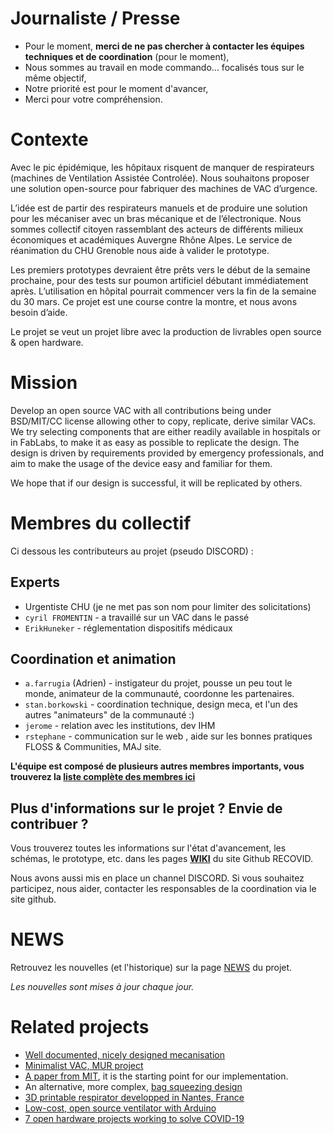 # Journaliste / Presse

* Pour le moment, **merci de ne pas chercher à contacter les équipes techniques et de coordination** (pour le moment),
* Nous sommes au travail en mode commando... focalisés tous sur le même objectif, 
* Notre priorité est pour le moment d'avancer, 
* Merci pour votre compréhension.

# Contexte

Avec le pic épidémique, les hôpitaux risquent de manquer de respirateurs (machines de Ventilation Assistée Controlée). Nous souhaitons proposer une solution open-source pour fabriquer des machines de VAC d’urgence.

L’idée est de partir des respirateurs manuels et de produire une solution pour les mécaniser avec un bras mécanique et de l’électronique. Nous sommes collectif citoyen rassemblant des acteurs de différents milieux économiques et académiques Auvergne Rhône Alpes. Le service de réanimation du CHU Grenoble nous aide à valider le prototype.

Les premiers prototypes devraient être prêts vers le début de la semaine prochaine, pour des tests sur poumon artificiel débutant immédiatement après. L’utilisation en hôpital pourrait commencer vers la fin de la semaine du 30 mars.
Ce projet est une course contre la montre, et nous avons besoin d’aide.

Le projet se veut un projet libre avec la production de livrables open source & open hardware.

# Mission

Develop an open source VAC with all contributions being under BSD/MIT/CC license allowing other to copy, replicate, derive similar VACs. We try selecting components that are either readily available in hospitals or in FabLabs, to make it as easy as possible to replicate the design. The design is driven by requirements provided by emergency professionals, and aim to make the usage of the device easy and familiar for them.

We hope that if our design is successful, it will be replicated by others.

# Membres du collectif
Ci dessous les contributeurs au projet (pseudo DISCORD) :

## Experts

* Urgentiste CHU (je ne met pas son nom pour limiter des solicitations)
* ``cyril FROMENTIN`` - a travaillé sur un VAC dans le passé
* ``ErikHuneker`` - réglementation dispositifs médicaux

## Coordination et animation

* ``a.farrugia`` (Adrien) - instigateur du projet, pousse un peu tout le monde, animateur de la communauté, coordonne les partenaires.
* ``stan.borkowski`` - coordination technique, design meca, et l'un des autres "animateurs" de la communauté :)
* ``jerome`` - relation avec les institutions, dev IHM
* ``rstephane`` - communication sur le web , aide sur les bonnes pratiques FLOSS & Communities, MAJ site.

**L'équipe est composé de plusieurs autres membres importants, vous trouverez la [liste complète des membres ici](https://github.com/Recovid/Documentation/wiki/08-Les-membres-du-collectif)** 

## Plus d'informations sur le projet ? Envie de contribuer ? 
Vous trouverez toutes les informations sur l'état d'avancement, les schémas, le prototype, etc. dans les pages **[WIKI](https://github.com/Recovid/Documentation/wiki)** du site Github RECOVID. 

Nous avons aussi mis en place un channel DISCORD. 
Si vous souhaitez participez, nous aider, contacter les responsables de la coordination via le site github. 

# NEWS

Retrouvez les nouvelles (et l'historique) sur la page [NEWS](https://github.com/Recovid/Documentation/wiki/00-News) du projet.

_Les nouvelles sont mises à jour chaque jour._

# Related projects

* [Well documented, nicely designed mecanisation](https://e-vent.mit.edu)
* [Minimalist VAC, MUR project](https://www.mur-project.org)
* [A paper from MIT](https://web.mit.edu/2.75/projects/DMD_2010_Al_Husseini.pdf), it is the starting point for our implementation.
* An alternative, more complex, [bag squeezing design](https://techcrunch.com/2020/03/19/open-source-project-spins-up-3d-printed-ventilator-validation-prototype-in-just-one-week/)
* [3D printable respirator developped in Nantes, France](https://github.com/covid-response-projects)
* [Low-cost, open source ventilator with Arduino](https://blog.arduino.cc/2020/03/17/designing-a-low-cost-open-source-ventilator-with-arduino/)
* [7 open hardware projects working to solve COVID-19](https://opensource.com/article/20/3/open-hardware-covid19)
